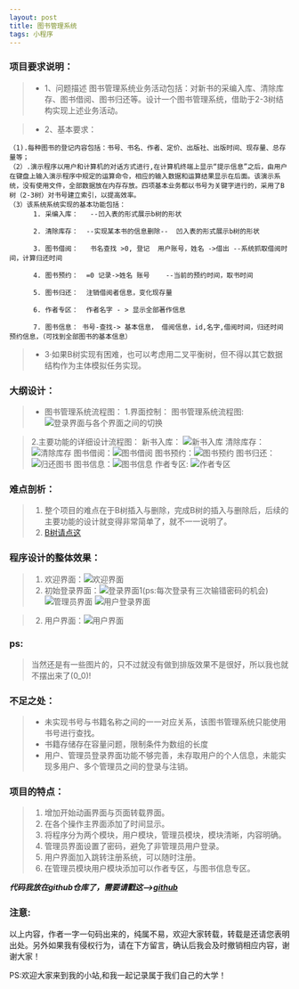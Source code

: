 ```yaml
---
layout: post
title: 图书管理系统
tags: 小程序
---
```

### 项目要求说明：



> * 1、问题描述
图书管理系统业务活动包括：对新书的采编入库、清除库存、图书借阅、图书归还等。设计一个图书管理系统，借助于2-3树结构实现上述业务活动。

> * 2、基本要求：

>
```
（1).每种图书的登记内容包括：书号、书名、作者、定价、出版社、出版时间、现存量、总存量等；
（2）.演示程序以用户和计算机的对话方式进行,在计算机终端上显示“提示信息”之后，由用户在键盘上输入演示程序中规定的运算命令，相应的输入数据和运算结果显示在后面。该演示系统，没有使用文件，全部数据放在内存存放。四项基本业务都以书号为关键字进行的，采用了B树（2-3树）对书号建立索引，以提高效率。
（3）该系统系统实现的基本功能包括：
      1. 采编入库：   --凹入表的形式展示b树的形状

      2. 清除库存：  --实现某本书的信息删除--  凹入表的形式展示b树的形状

      3. 图书借阅：   书名查找 >0, 登记  用户账号，姓名 ->借出 --系统抓取借阅时间，计算归还时间

      4. 图书预约： 	=0 记录->姓名 账号    --当前的预约时间，取书时间

      5. 图书归还：	注销借阅者信息，变化现存量

      6. 作者专区：  作者名字 - > 显示全部著作信息

      7. 图书信息： 书号-查找-> 基本信息， 借阅信息，id,名字,借阅时间，归还时间预约信息，（可找到全部图书的基本信息）
```
> * 3·如果B树实现有困难，也可以考虑用二叉平衡树，但不得以其它数据结构作为主体模拟任务实现。


### 大纲设计：


>  * 图书管理系统流程图：
> 1.界面控制：
    图书管理系统流程图:   ![登录界面与各个界面之间的切换](/images/posts/2018-03-09/图书管理系统流程图.png)

> 2.主要功能的详细设计流程图：
       新书入库：
       ![新书入库](/images/posts/2018-03-09/图书采集.png)
         清除库存：![清除库存](/images/posts/2018-03-09/清除库存.png)
          图书借阅：![图书借阅](/images/posts/2018-03-09/图书借阅.png)
          图书预约：![图书预约](/images/posts/2018-03-09/图书预约.png)
          图书归还：![归还图书](/images/posts/2018-03-09/图书归还.png)
          图书信息：![图书信息](/images/posts/2018-03-09/图书信息.png)
          作者专区: ![作者专区](/images/posts/2018-03-09/作者专区.png)



### 难点剖析：


 > 1. 整个项目的难点在于B树插入与删除，完成B树的插入与删除后，后续的主要功能的设计就变得非常简单了，就不一一说明了。
 > 2. [B树请点这](https://16110905035.github.io/2018/03/Btree/)



###  程序设计的整体效果：


 > 1. 欢迎界面：![欢迎界面](/images/posts/2018-03-09/欢迎界面.png)
 > 2. 初始登录界面：![登录界面1](/images/posts/2018-03-09/初始登录界面.png)(ps:每次登录有三次输错密码的机会)
 ![管理员界面](/images/posts/2018-03-09/管理员界面.jpg)
 ![用户登录界面](/images/posts/2018-03-09/用户登录界面.png)

 > 2. 用户界面：![用户界面](/images/posts/2018-03-09/用户界面.png)

### ps:
> 当然还是有一些图片的，只不过就没有做到排版效果不是很好，所以我也就不摆出来了(0_0)!




###  不足之处：


 > * 未实现书号与书籍名称之间的一一对应关系，该图书管理系统只能使用书号进行查找。
 > * 书籍存储存在容量问题，限制条件为数组的长度
 > * 用户、管理员登录界面功能不够完善，未存取用户的个人信息，未能实现多用户、多个管理员之间的登录与注销。



### 项目的特点：
 > 1. 增加开始动画界面与页面转载界面。
> 2. 在各个操作主界面添加了时间显示。
> 3. 将程序分为两个模块，用户模块，管理员模块，模块清晰，内容明确。
> 4. 管理员界面设置了密码，避免了非管理员用户登录。
> 5. 用户界面加入跳转注册系统，可以随时注册。
> 6. 在管理员模块用户模块添加可以作者专区，与图书信息专区。


***代码我放在github仓库了，需要请戳这-->[github](https://github.com/16110905035/Books-Management-System-BMS-)***

### 注意:
以上内容，作者一字一句码出来的，纯属不易，欢迎大家转载，转载是还请您表明出处。另外如果我有侵权行为，请在下方留言，确认后我会及时撤销相应内容，谢谢大家！

PS:欢迎大家来到我的小站,和我一起记录属于我们自己的大学！
